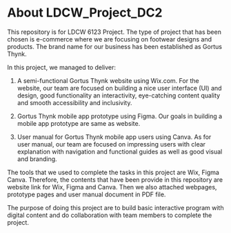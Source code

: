 # About LDCW_Project_DC2
This repository is for LDCW 6123 Project. The type of project that has been chosen is e-commerce where we are focusing on footwear designs and products. The brand name for our business has been established as Gortus Thynk.

In this project, we managed to deliver:
1. A semi-functional Gortus Thynk website using Wix.com.
   For the website, our team are focused on building a nice user interface (UI) and design, good      functionality an interactivity, eye-catching content quality and smooth accessibility and          inclusivity.
   
2. Gortus Thynk mobile app prototype using Figma.
   Our goals in building a mobile app prototype are same as website.
   
3. User manual for Gortus Thynk mobile app users using Canva.
   As for user manual, our team are focused on impressing users with clear explanation with           navigation and functional guides as well as good visual and branding.

The tools that we used to complete the tasks in this project are Wix, Figma Canva. Therefore, the contents that have been provide in this repository are website link for Wix, Figma and Canva. Then we also attached webpages, prototype pages and user manual document in PDF file.

The purpose of doing this project are to build basic interactive program with digital content and do collaboration with team members to complete the project.
